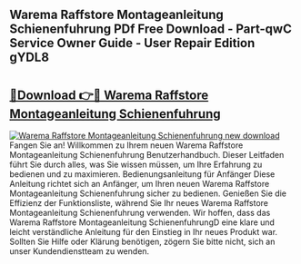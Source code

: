 ## Warema Raffstore Montageanleitung Schienenfuhrung PDf Free Download - Part-qwC Service Owner Guide - User Repair Edition gYDL8

# <h2><a href="http://df79eb.blite.top/?on=Warema+Raffstore+Montageanleitung+Schienenfuhrung">🔗Download 👉🔴 Warema Raffstore Montageanleitung Schienenfuhrung</a></h2>

[![Warema Raffstore Montageanleitung Schienenfuhrung new download](https://i.imgur.com/lujVjoI.png)](http://df79eb.blite.top/?on=Warema+Raffstore+Montageanleitung+Schienenfuhrung)
Fangen Sie an! Willkommen zu Ihrem neuen Warema Raffstore Montageanleitung Schienenfuhrung Benutzerhandbuch. Dieser Leitfaden führt Sie durch alles, was Sie wissen müssen, um Ihre Erfahrung zu bedienen und zu maximieren. Bedienungsanleitung für Anfänger Diese Anleitung richtet sich an Anfänger, um Ihren neuen Warema Raffstore Montageanleitung Schienenfuhrung sicher zu bedienen. Genießen Sie die Effizienz der Funktionsliste, während Sie Ihr neues Warema Raffstore Montageanleitung Schienenfuhrung verwenden. Wir hoffen, dass das Warema Raffstore Montageanleitung SchienenfuhrungD eine klare und leicht verständliche Anleitung für den Einstieg in Ihr neues Produkt war. Sollten Sie Hilfe oder Klärung benötigen, zögern Sie bitte nicht, sich an unser Kundendienstteam zu wenden.
